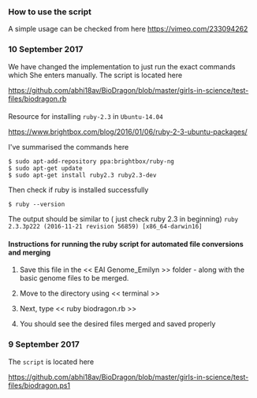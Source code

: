 ### How to use the script

A simple usage can be checked from here
https://vimeo.com/233094262





### 10 September 2017


We have changed the implementation to just run the exact commands which She enters manually.
The script is located here 

https://github.com/abhi18av/BioDragon/blob/master/girls-in-science/test-files/biodragon.rb

####
Resource for installing `ruby-2.3` in `Ubuntu-14.04`

https://www.brightbox.com/blog/2016/01/06/ruby-2-3-ubuntu-packages/



I've summarised the commands here 

```
$ sudo apt-add-repository ppa:brightbox/ruby-ng
$ sudo apt-get update
$ sudo apt-get install ruby2.3 ruby2.3-dev

```


Then check if ruby is installed successfully  

```
$ ruby --version

```

The output should be similar to ( just check ruby 2.3 in beginning) 
`ruby 2.3.3p222 (2016-11-21 revision 56859) [x86_64-darwin16]`


#### Instructions for running the ruby script for automated file conversions and merging


 1. Save this file in the << EAI Genome_Emilyn >> folder - along with the basic genome files to be merged.

 2. Move to the directory using << terminal >>

 3. Next, type << ruby biodragon.rb >>

 4. You should see the desired files merged and saved properly





### 9 September 2017

The `script` is located here

https://github.com/abhi18av/BioDragon/blob/master/girls-in-science/test-files/biodragon.ps1
